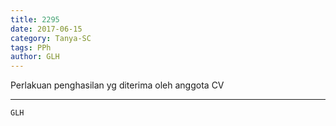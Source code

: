 ```yaml
---
title: 2295
date: 2017-06-15
category: Tanya-SC
tags: PPh
author: GLH
---
```


Perlakuan penghasilan yg diterima oleh anggota CV

---



`GLH`
